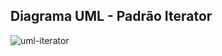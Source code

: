 ## Diagrama UML - Padrão Iterator
![uml-iterator](https://github.com/marcusviniciux1/aaes-iterator/assets/63192965/451be2f7-bc28-4610-b18c-aca993889d47)
